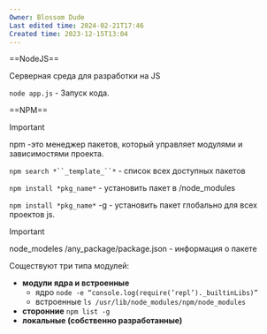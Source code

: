 ```yaml
---
Owner: Blossom Dude
Last edited time: 2024-02-21T17:46
Created time: 2023-12-15T13:04
---
```

==NodeJS==

Серверная среда для разработки на JS

  

`node app.js` - Запуск кода.

  

==NPM==

> [!important]  
> npm -это менеджер пакетов, который управляет модулями и зависимостями проекта.  

`npm search *``_template_``*` - cписок всех доступных пакетов

`npm install *pkg_name*` - установить пакет в /node_modules

`npm install *pkg_name*` -g - установить пакет глобально для всех проектов js.

> [!important]  
> node_modeles /any_package/package.json - информация о пакете  

  

Cоществуют три типа модулей:

- **модули ядра и встроенные**
    - ядро `node -e “console.log(require(’repl’)._builtinLibs)”`
    - встроенные `ls /usr/lib/node_modules/npm/node_modules`
- **сторонние** `npm list -g`
- **локальные (собственно разработанные)**